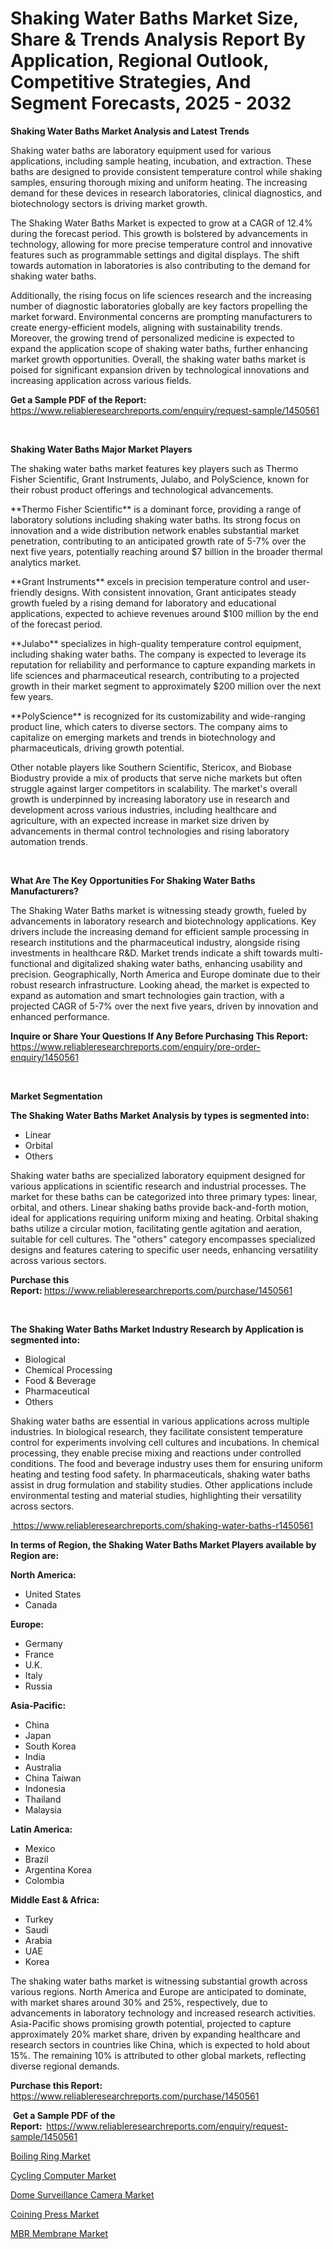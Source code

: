 <p><h1>Shaking Water Baths Market Size, Share & Trends Analysis Report By Application, Regional Outlook, Competitive Strategies, And Segment Forecasts, 2025 - 2032</h1></p><p><strong>Shaking Water Baths Market Analysis and Latest Trends</strong></p>
<p><p>Shaking water baths are laboratory equipment used for various applications, including sample heating, incubation, and extraction. These baths are designed to provide consistent temperature control while shaking samples, ensuring thorough mixing and uniform heating. The increasing demand for these devices in research laboratories, clinical diagnostics, and biotechnology sectors is driving market growth.</p><p>The Shaking Water Baths Market is expected to grow at a CAGR of 12.4% during the forecast period. This growth is bolstered by advancements in technology, allowing for more precise temperature control and innovative features such as programmable settings and digital displays. The shift towards automation in laboratories is also contributing to the demand for shaking water baths. </p><p>Additionally, the rising focus on life sciences research and the increasing number of diagnostic laboratories globally are key factors propelling the market forward. Environmental concerns are prompting manufacturers to create energy-efficient models, aligning with sustainability trends. Moreover, the growing trend of personalized medicine is expected to expand the application scope of shaking water baths, further enhancing market growth opportunities. Overall, the shaking water baths market is poised for significant expansion driven by technological innovations and increasing application across various fields.</p></p>
<p><strong>Get a Sample PDF of the Report:&nbsp;</strong> <a href="https://www.reliableresearchreports.com/enquiry/request-sample/1450561?utm_campaign=37&utm_medium=2&utm_source=Github&utm_content=ia&utm_term=21022025&utm_id=shaking-water-baths">https://www.reliableresearchreports.com/enquiry/request-sample/1450561</a></p>
<p>&nbsp;</p>
<p><strong>Shaking Water Baths Major Market Players</strong></p>
<p><p>The shaking water baths market features key players such as Thermo Fisher Scientific, Grant Instruments, Julabo, and PolyScience, known for their robust product offerings and technological advancements. </p><p>**Thermo Fisher Scientific** is a dominant force, providing a range of laboratory solutions including shaking water baths. Its strong focus on innovation and a wide distribution network enables substantial market penetration, contributing to an anticipated growth rate of 5-7% over the next five years, potentially reaching around $7 billion in the broader thermal analytics market.</p><p>**Grant Instruments** excels in precision temperature control and user-friendly designs. With consistent innovation, Grant anticipates steady growth fueled by a rising demand for laboratory and educational applications, expected to achieve revenues around $100 million by the end of the forecast period.</p><p>**Julabo** specializes in high-quality temperature control equipment, including shaking water baths. The company is expected to leverage its reputation for reliability and performance to capture expanding markets in life sciences and pharmaceutical research, contributing to a projected growth in their market segment to approximately $200 million over the next few years.</p><p>**PolyScience** is recognized for its customizability and wide-ranging product line, which caters to diverse sectors. The company aims to capitalize on emerging markets and trends in biotechnology and pharmaceuticals, driving growth potential.</p><p>Other notable players like Southern Scientific, Stericox, and Biobase Biodustry provide a mix of products that serve niche markets but often struggle against larger competitors in scalability. The market's overall growth is underpinned by increasing laboratory use in research and development across various industries, including healthcare and agriculture, with an expected increase in market size driven by advancements in thermal control technologies and rising laboratory automation trends.</p></p>
<p>&nbsp;</p>
<p><strong>What Are The Key Opportunities For Shaking Water Baths Manufacturers?</strong></p>
<p><p>The Shaking Water Baths market is witnessing steady growth, fueled by advancements in laboratory research and biotechnology applications. Key drivers include the increasing demand for efficient sample processing in research institutions and the pharmaceutical industry, alongside rising investments in healthcare R&D. Market trends indicate a shift towards multi-functional and digitalized shaking water baths, enhancing usability and precision. Geographically, North America and Europe dominate due to their robust research infrastructure. Looking ahead, the market is expected to expand as automation and smart technologies gain traction, with a projected CAGR of 5-7% over the next five years, driven by innovation and enhanced performance.</p></p>
<p><strong>Inquire or Share Your Questions If Any Before Purchasing This Report:</strong> <a href="https://www.reliableresearchreports.com/enquiry/pre-order-enquiry/1450561?utm_campaign=37&utm_medium=2&utm_source=Github&utm_content=ia&utm_term=21022025&utm_id=shaking-water-baths">https://www.reliableresearchreports.com/enquiry/pre-order-enquiry/1450561</a></p>
<p>&nbsp;</p>
<p><strong>Market Segmentation</strong></p>
<p><strong>The Shaking Water Baths Market Analysis by types is segmented into:</strong></p>
<p><ul><li>Linear</li><li>Orbital</li><li>Others</li></ul></p>
<p><p>Shaking water baths are specialized laboratory equipment designed for various applications in scientific research and industrial processes. The market for these baths can be categorized into three primary types: linear, orbital, and others. Linear shaking baths provide back-and-forth motion, ideal for applications requiring uniform mixing and heating. Orbital shaking baths utilize a circular motion, facilitating gentle agitation and aeration, suitable for cell cultures. The "others" category encompasses specialized designs and features catering to specific user needs, enhancing versatility across various sectors.</p></p>
<p><strong>Purchase this Report:&nbsp;</strong><a href="https://www.reliableresearchreports.com/purchase/1450561?utm_campaign=37&utm_medium=2&utm_source=Github&utm_content=ia&utm_term=21022025&utm_id=shaking-water-baths">https://www.reliableresearchreports.com/purchase/1450561</a></p>
<p>&nbsp;</p>
<p><strong>The Shaking Water Baths Market Industry Research by Application is segmented into:</strong></p>
<p><ul><li>Biological</li><li>Chemical Processing</li><li>Food & Beverage</li><li>Pharmaceutical</li><li>Others</li></ul></p>
<p><p>Shaking water baths are essential in various applications across multiple industries. In biological research, they facilitate consistent temperature control for experiments involving cell cultures and incubations. In chemical processing, they enable precise mixing and reactions under controlled conditions. The food and beverage industry uses them for ensuring uniform heating and testing food safety. In pharmaceuticals, shaking water baths assist in drug formulation and stability studies. Other applications include environmental testing and material studies, highlighting their versatility across sectors.</p></p>
<p><a href="https://www.reliableresearchreports.com/shaking-water-baths-r1450561?utm_campaign=37&utm_medium=2&utm_source=Github&utm_content=ia&utm_term=21022025&utm_id=shaking-water-baths">&nbsp;https://www.reliableresearchreports.com/shaking-water-baths-r1450561</a></p>
<p><strong>In terms of Region, the Shaking Water Baths Market Players available by Region are:</strong></p>
<p>
    <p> <strong> North America: </strong>
        <ul>
            <li>United States</li>
            <li>Canada</li>
        </ul>
        </p> 
    <p> <strong> Europe: </strong>
        <ul>
            <li>Germany</li>
            <li>France</li>
            <li>U.K.</li>
            <li>Italy</li>
            <li>Russia</li>
        </ul>
        </p> 
    <p> <strong> Asia-Pacific: </strong>
        <ul>
            <li>China</li>
            <li>Japan</li>
            <li>South Korea</li>
            <li>India</li>
            <li>Australia</li>
            <li>China Taiwan</li>
            <li>Indonesia</li>
            <li>Thailand</li>
            <li>Malaysia</li>
        </ul>
        </p> 
    <p> <strong> Latin America: </strong>
        <ul>
            <li>Mexico</li>
            <li>Brazil</li>
            <li>Argentina Korea</li>
            <li>Colombia</li>
        </ul>
        </p> 
    <p> <strong> Middle East & Africa: </strong>
        <ul>
            <li>Turkey</li>
            <li>Saudi</li>
            <li>Arabia</li>
            <li>UAE</li>
            <li>Korea</li>
        </ul>
    </p>
    </p>
<p><p>The shaking water baths market is witnessing substantial growth across various regions. North America and Europe are anticipated to dominate, with market shares around 30% and 25%, respectively, due to advancements in laboratory technology and increased research activities. Asia-Pacific shows promising growth potential, projected to capture approximately 20% market share, driven by expanding healthcare and research sectors in countries like China, which is expected to hold about 15%. The remaining 10% is attributed to other global markets, reflecting diverse regional demands.</p></p>
<p><strong>Purchase this Report: </strong><a href="https://www.reliableresearchreports.com/purchase/1450561?utm_campaign=37&utm_medium=2&utm_source=Github&utm_content=ia&utm_term=21022025&utm_id=shaking-water-baths">https://www.reliableresearchreports.com/purchase/1450561</a></p>
<p>&nbsp;<strong>Get a Sample PDF of the Report:&nbsp;&nbsp;</strong><a href="https://www.reliableresearchreports.com/enquiry/request-sample/1450561?utm_campaign=37&utm_medium=2&utm_source=Github&utm_content=ia&utm_term=21022025&utm_id=shaking-water-baths">https://www.reliableresearchreports.com/enquiry/request-sample/1450561</a></p>
<p><strong></strong></p>
<p><p><a href="https://github.com/namaqbagels64/Market-Research-Report-List-1/blob/main/boiling-ring-market.md?utm_campaign=37&utm_medium=2&utm_source=Github&utm_content=ia&utm_term=21022025&utm_id=shaking-water-baths">Boiling Ring Market</a></p><p><a href="https://github.com/scaseiargas/Market-Research-Report-List-1/blob/main/cycling-computer-market.md?utm_campaign=37&utm_medium=2&utm_source=Github&utm_content=ia&utm_term=21022025&utm_id=shaking-water-baths">Cycling Computer Market</a></p><p><a href="https://github.com/ngozudapshi/Market-Research-Report-List-1/blob/main/dome-surveillance-camera-market.md?utm_campaign=37&utm_medium=2&utm_source=Github&utm_content=ia&utm_term=21022025&utm_id=shaking-water-baths">Dome Surveillance Camera Market</a></p><p><a href="https://github.com/micbotam/Market-Research-Report-List-1/blob/main/coining-press-market.md?utm_campaign=37&utm_medium=2&utm_source=Github&utm_content=ia&utm_term=21022025&utm_id=shaking-water-baths">Coining Press Market</a></p><p><a href="https://github.com/vitrilaoire/Market-Research-Report-List-1/blob/main/mbr-membrane-market.md?utm_campaign=37&utm_medium=2&utm_source=Github&utm_content=ia&utm_term=21022025&utm_id=shaking-water-baths">MBR Membrane Market</a></p></p>